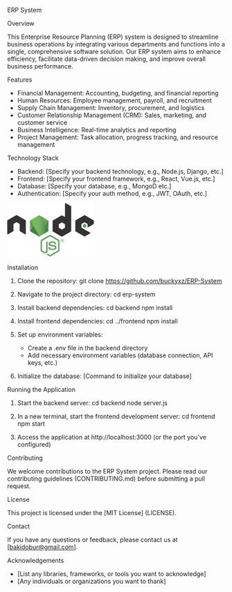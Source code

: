 ERP System

Overview

This Enterprise Resource Planning (ERP) system is designed to streamline business operations by integrating various departments and functions into a single, comprehensive software solution. Our ERP system aims to enhance efficiency, facilitate data-driven decision making, and improve overall business performance.

Features

- Financial Management: Accounting, budgeting, and financial reporting
- Human Resources: Employee management, payroll, and recruitment
- Supply Chain Management: Inventory, procurement, and logistics
- Customer Relationship Management (CRM): Sales, marketing, and customer service
- Business Intelligence: Real-time analytics and reporting
- Project Management: Task allocation, progress tracking, and resource management

Technology Stack

- Backend: [Specify your backend technology, e.g., Node.js, Django, etc.]
- Frontend: [Specify your frontend framework, e.g., React, Vue.js, etc.]
- Database: [Specify your database, e.g.,  MongoD etc.]
- Authentication: [Specify your auth method, e.g., JWT, OAuth, etc.]
<img src="readme-img/node.png" alt="Node.js Logo" width="200"/>

Installation

1. Clone the repository:
   git clone https://github.com/buckyxz/ERP-System

2. Navigate to the project directory:
   cd erp-system

3. Install backend dependencies:
   cd backend
   npm install

4. Install frontend dependencies:
   cd ../frontend
   npm install

5. Set up environment variables:
   - Create a .env file in the backend directory
   - Add necessary environment variables (database connection, API keys, etc.)

6. Initialize the database:
   [Command to initialize your database]

Running the Application

1. Start the backend server:
   cd backend
   node server.js

2. In a new terminal, start the frontend development server:
   cd frontend
   npm start

3. Access the application at http://localhost:3000 (or the port you've configured)


Contributing

We welcome contributions to the ERP System project. Please read our contributing guidelines (CONTRIBUTING.md) before submitting a pull request.

License

This project is licensed under the [MIT License] (LICENSE).

Contact

If you have any questions or feedback, please contact us at [bakidobur@gmail.com].

Acknowledgements

- [List any libraries, frameworks, or tools you want to acknowledge]
- [Any individuals or organizations you want to thank]
